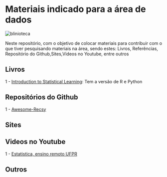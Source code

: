 # Materiais indicado para a área de dados

![blinioteca](https://www.rbsdirect.com.br/filestore/4/5/7/3/2/8/4_607b3d2f9db96c0/4823754_d508394098f8f23.jpg?w=700)

Neste repositório, com o objetivo de colocar materiais para contribuir com o que tiver pesquisando materiais na área, sendo estes: Livros, Referências,
Repositório do Github,Sites,Videos no Youtube, entre outros

## Livros

1 - [Introduction to Statistical Learning](https://www.statlearning.com/): Tem a versão de R e Python

## Repositórios do Github

1 - [Awesome-Recsy](https://github.com/jihoo-kim/awesome-RecSys)

## Sites

## Videos no Youtube

1 - [Estatistica, ensino remoto UFPR](https://www.youtube.com/playlist?list=PLQcLb-PUD9WNZnVBYDKEonioyJw3nEaOM)

## Outros
